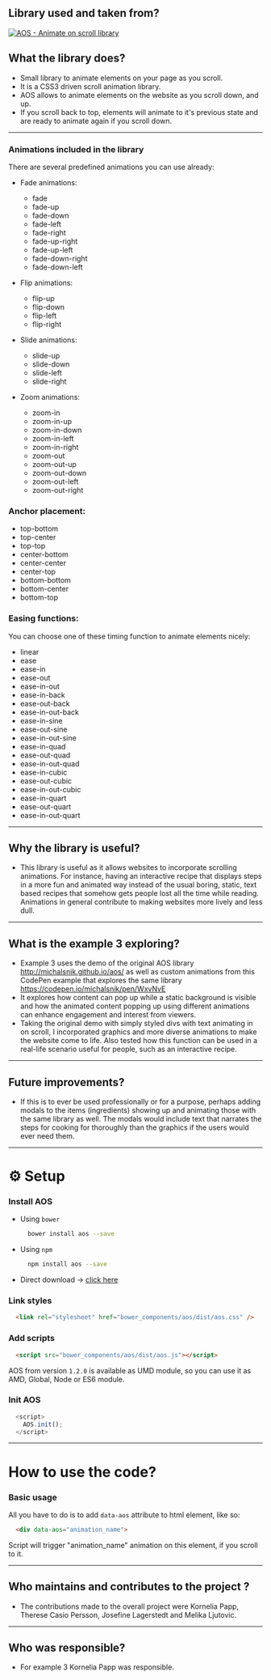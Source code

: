 ## Library used and taken from?
[![AOS - Animate on scroll library](https://s32.postimg.org/ktvt59hol/aos_header.png)](http://michalsnik.github.io/aos/)

## What the library does? 

- Small library to animate elements on your page as you scroll. 
- It is a CSS3 driven scroll animation library.
- AOS allows to animate elements on the website as you scroll down, and up.
- If you scroll back to top, elements will animate to it's previous state and are ready to animate again if you scroll down.

---

### Animations included in the library

There are several predefined animations you can use already:

  * Fade animations:
    * fade
    * fade-up
    * fade-down
    * fade-left
    * fade-right
    * fade-up-right
    * fade-up-left
    * fade-down-right
    * fade-down-left

  * Flip animations:
    * flip-up
    * flip-down
    * flip-left
    * flip-right

  * Slide animations:
    * slide-up
    * slide-down
    * slide-left
    * slide-right

  * Zoom animations:
    * zoom-in
    * zoom-in-up
    * zoom-in-down
    * zoom-in-left
    * zoom-in-right
    * zoom-out
    * zoom-out-up
    * zoom-out-down
    * zoom-out-left
    * zoom-out-right

### Anchor placement:

  * top-bottom
  * top-center
  * top-top
  * center-bottom
  * center-center
  * center-top
  * bottom-bottom
  * bottom-center
  * bottom-top


### Easing functions:

You can choose one of these timing function to animate elements nicely:

  * linear
  * ease
  * ease-in
  * ease-out
  * ease-in-out
  * ease-in-back
  * ease-out-back
  * ease-in-out-back
  * ease-in-sine
  * ease-out-sine
  * ease-in-out-sine
  * ease-in-quad
  * ease-out-quad
  * ease-in-out-quad
  * ease-in-cubic
  * ease-out-cubic
  * ease-in-out-cubic
  * ease-in-quart
  * ease-out-quart
  * ease-in-out-quart


---

## Why the library is useful? 

- This library is useful as it allows websites to incorporate scrolling animations. For instance, having an interactive recipe that displays steps in a more fun and animated way instead of the usual boring, static, text based recipes that somehow gets people lost all the time while reading. Animations in general contribute to making websites more lively and less dull. 

---

## What is the example 3 exploring?

- Example 3 uses the demo of the original AOS library http://michalsnik.github.io/aos/ as well as custom animations from this CodePen example that explores the same library https://codepen.io/michalsnik/pen/WxvNvE
- It explores how content can pop up while a static background is visible and how the animated content popping up using different animations can enhance engagement and interest from viewers.
- Taking the original demo with simply styled divs with text animating in on scroll, I incorporated graphics and more diverse animations to make the website come to life. Also tested how this function can be used in a real-life scenario useful for people, such as an interactive recipe. 

---

## Future improvements?

- If this is to ever be used professionally or for a purpose, perhaps adding modals to the items (ingredients) showing up and animating those with the same library as well. The modals would include text that narrates the steps for cooking for thoroughly than the graphics if the users would ever need them. 

---


# ⚙ Setup

### Install AOS

- Using `bower`

    ```bash
      bower install aos --save
    ```

- Using `npm`

    ```bash
      npm install aos --save
    ```

- Direct download -> [click here](https://github.com/michalsnik/aos/archive/master.zip)


### Link styles

```html
  <link rel="stylesheet" href="bower_components/aos/dist/aos.css" />
```

### Add scripts

```html
  <script src="bower_components/aos/dist/aos.js"></script>
```

AOS from version `1.2.0` is available as UMD module, so you can use it as AMD, Global, Node or ES6 module.

### Init AOS

```javascript
  <script>
    AOS.init();
  </script>
```

---

# How to use the code?

### Basic usage

  All you have to do is to add `data-aos` attribute to html element, like so:

```html
  <div data-aos="animation_name">
```

Script will trigger "animation_name" animation on this element, if you scroll to it.

---

## Who maintains and contributes to the project ?

- The contributions made to the overall project were Kornelia Papp, Therese Casio Persson, Josefine Lagerstedt and Melika Ljutovic.

---
## Who was responsible?

- For example 3 Kornelia Papp was responsible.